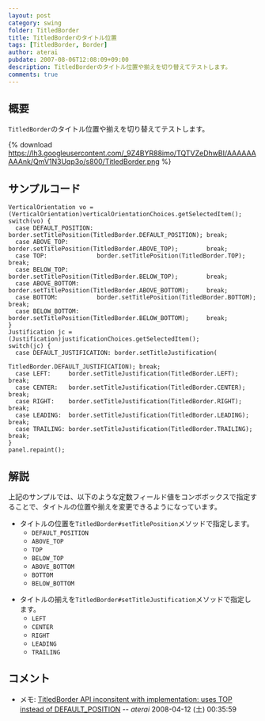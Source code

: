 ```yaml
---
layout: post
category: swing
folder: TitledBorder
title: TitledBorderのタイトル位置
tags: [TitledBorder, Border]
author: aterai
pubdate: 2007-08-06T12:08:09+09:00
description: TitledBorderのタイトル位置や揃えを切り替えてテストします。
comments: true
---
```

## 概要
`TitledBorder`のタイトル位置や揃えを切り替えてテストします。

{% download https://lh3.googleusercontent.com/_9Z4BYR88imo/TQTVZeDhwBI/AAAAAAAAAnk/QmV1N3Uqp3o/s800/TitledBorder.png %}

## サンプルコード
<pre class="prettyprint"><code>VerticalOrientation vo = (VerticalOrientation)verticalOrientationChoices.getSelectedItem();
switch(vo) {
  case DEFAULT_POSITION: border.setTitlePosition(TitledBorder.DEFAULT_POSITION); break;
  case ABOVE_TOP:        border.setTitlePosition(TitledBorder.ABOVE_TOP);        break;
  case TOP:              border.setTitlePosition(TitledBorder.TOP);              break;
  case BELOW_TOP:        border.setTitlePosition(TitledBorder.BELOW_TOP);        break;
  case ABOVE_BOTTOM:     border.setTitlePosition(TitledBorder.ABOVE_BOTTOM);     break;
  case BOTTOM:           border.setTitlePosition(TitledBorder.BOTTOM);           break;
  case BELOW_BOTTOM:     border.setTitlePosition(TitledBorder.BELOW_BOTTOM);     break;
}
Justification jc = (Justification)justificationChoices.getSelectedItem();
switch(jc) {
  case DEFAULT_JUSTIFICATION: border.setTitleJustification(
                                              TitledBorder.DEFAULT_JUSTIFICATION); break;
  case LEFT:     border.setTitleJustification(TitledBorder.LEFT);     break;
  case CENTER:   border.setTitleJustification(TitledBorder.CENTER);   break;
  case RIGHT:    border.setTitleJustification(TitledBorder.RIGHT);    break;
  case LEADING:  border.setTitleJustification(TitledBorder.LEADING);  break;
  case TRAILING: border.setTitleJustification(TitledBorder.TRAILING); break;
}
panel.repaint();
</code></pre>

## 解説
上記のサンプルでは、以下のような定数フィールド値をコンボボックスで指定することで、タイトルの位置や揃えを変更できるようになっています。

- タイトルの位置を`TitledBorder#setTitlePosition`メソッドで指定します。
    - `DEFAULT_POSITION`
    - `ABOVE_TOP`
    - `TOP`
    - `BELOW_TOP`
    - `ABOVE_BOTTOM`
    - `BOTTOM`
    - `BELOW_BOTTOM`

<!-- dummy comment line for breaking list -->

- タイトルの揃えを`TitledBorder#setTitleJustification`メソッドで指定します。
    - `LEFT`
    - `CENTER`
    - `RIGHT`
    - `LEADING`
    - `TRAILING`

<!-- dummy comment line for breaking list -->

## コメント
- メモ: [TitledBorder API inconsitent with implementation: uses TOP instead of DEFAULT_POSITION](http://bugs.sun.com/bugdatabase/view_bug.do?bug_id=6658876) -- *aterai* 2008-04-12 (土) 00:35:59

<!-- dummy comment line for breaking list -->
